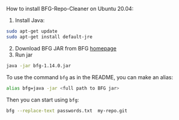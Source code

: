 How to install BFG-Repo-Cleaner on Ubuntu 20.04:

1. Install Java:
```sh
sudo apt-get update
sudo apt-get install default-jre
```

2. Download BFG JAR from BFG [homepage](https://rtyley.github.io/bfg-repo-cleaner/)
3. Run jar
```sh
java -jar bfg-1.14.0.jar
```

To use the command `bfg` as in the README, you can make an alias:
```sh
alias bfg=java -jar <full path to BFG jar>
```

Then you can start using `bfg`:
```sh
bfg --replace-text passwords.txt  my-repo.git
```
